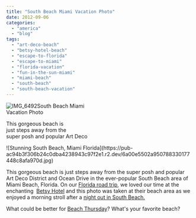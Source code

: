 ```yaml
---
title: "South Beach Miami Vacation Photo"
date: 2012-09-06
categories: 
  - "america"
  - "blog"
tags: 
  - "art-deco-beach"
  - "betsy-hotel-beach"
  - "escape-to-florida"
  - "escape-to-miami"
  - "florida-vacation"
  - "fun-in-the-sun-miami"
  - "miami-beach"
  - "south-beach"
  - "south-beach-vacation"
---
```


![IMG_6492](https://pub-ac94b3f306b24c0dba4238943c97f2e1.r2.dev/6a00e5502a95078833017c31aece7f970b.jpg)South Beach Miami  
Vacation Photo  
  
This gorgeous beach is  
just steps away from the  
super posh and popular Art Deco

<!--more--> ![Stunning South Beach, Miami Florida](https://pub-ac94b3f306b24c0dba4238943c97f2e1.r2.dev/6a00e5502a950788330177448c8afa970d.jpg)  
  
This gorgeous beach is just steps away from the super posh and popular Art Deco District and Ocean Drive in the ever-popular South Beach area of Miami Beach, Florida. On our [Florida road trip](http://soultravelers3new.local/2011/10/florida-road-trip-sun-fun-family-vacation.html "florida road trip family vacation"), we loved our time at the enchanting  [Betsy Hotel](http://www.thebetsyhotel.com/ "the betsy hotel") and this photo was taken at their beach area as we enjoyed a morning stroll after a [night out in South Beach.](http://soultravelers3new.local/2012/05/south-beach-miami-at-night.html "night out in south beach Miami florida")   
  
What could be better for [Beach Thursday](http://soultravelers3new.local/2011/12/beach-thursday.html "Beach Thursday on Twitter")? What's your favorite beach?
